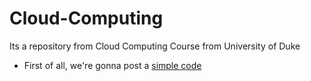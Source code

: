 # Cloud-Computing
Its a repository from Cloud Computing Course from University of Duke

* First of all, we're gonna post a [simple code](https://github.com/Guitoll/Cloud-Computing/blob/main/Cloud_computing.ipynb)
